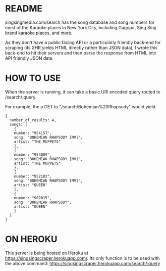 # README

singsingmedia.com/search has the song database and song numbers for most of the Karaoke places in New York City, including Gagopa, Sing Sing brand karaoke places, and more.

As they don't have a public facing API or a particularly friendly back-end for scraping (its XHR yields HTML directly rather than JSON data), I wrote this back-end to hit their servers and then parse the response from HTML into API friendly JSON data.

# HOW TO USE

When the server is running, it can take a basic URI encoded query routed to /search/:query.

  For example, the a GET to "/search/Bohemian%20Rhapsody" would yield:
  ```
  {
    number_of_results: 4,
    songs: [
      {
      number: "954157",
      song: "BOHEMIAN RHAPSODY [MV]",
      artist: "THE MUPPETS"
      },
      {
      number: "954089",
      song: "BOHEMIAN RHAPSODY [MV]",
      artist: "THE MUPPETS"
      },
      {
      number: "952102",
      song: "BOHEMIAN RHAPSODY [MV]",
      artist: "QUEEN"
      },
      {
      number: "902015",
      song: "BOHEMIAN RHAPSODY",
      artist: "QUEEN"
      }
    ]
  }
  ```
# ON HEROKU 

This server is being hosted on Heroku at https://singsingscraper.herokuapp.com/. Its only function is to be used with the above command: https://singsingscraper.herokuapp.com/search/:query
